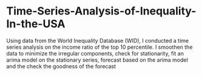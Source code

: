 # Time-Series-Analysis-of-Inequality-In-the-USA
Using data from the World Inequality Database (WID), I conducted a time series analysis on the income ratio of the top 10 percentile. I smoothen the data to minimize the irregular components, check for stationarity, fit an arima model on the stationary series, forecast based on the arima model and the check the goodness of the forecast  
